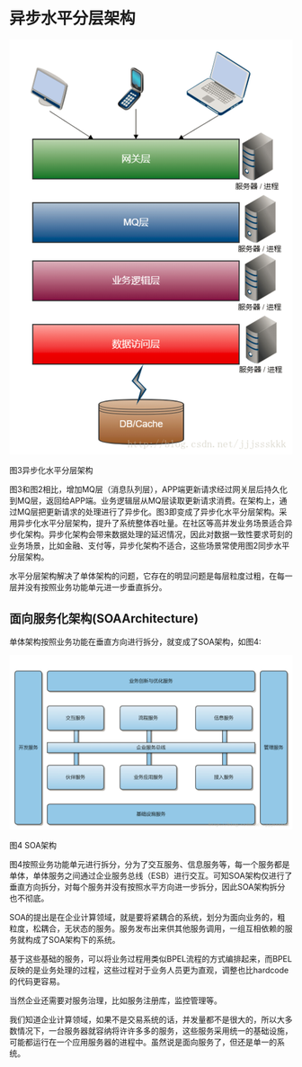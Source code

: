 # 异步水平分层架构

![](/assets/import-yibushuiping.png)

图3异步化水平分层架构

图3和图2相比，增加MQ层（消息队列层），APP端更新请求经过网关层后持久化到MQ层，返回给APP端。业务逻辑层从MQ层读取更新请求消费。在架构上，通过MQ层把更新请求的处理进行了异步化。图3即变成了异步化水平分层架构。采用异步化水平分层架构，提升了系统整体吞吐量。在社区等高并发业务场景适合异步化架构。异步化架构会带来数据处理的延迟情况，因此对数据一致性要求苛刻的业务场景，比如金融、支付等，异步化架构不适合，这些场景常使用图2同步水平分层架构。

水平分层架构解决了单体架构的问题，它存在的明显问题是每层粒度过粗，在每一层并没有按照业务功能单元进一步垂直拆分。

## **面向服务化架构\(SOAArchitecture\)**

单体架构按照业务功能在垂直方向进行拆分，就变成了SOA架构，如图4:

![](/assets/import-soa.png)  


图4 SOA架构

图4按照业务功能单元进行拆分，分为了交互服务、信息服务等，每一个服务都是单体，单体服务之间通过企业服务总线（ESB）进行交互。可知SOA架构仅进行了垂直方向拆分，对每个服务并没有按照水平方向进一步拆分，因此SOA架构拆分也不彻底。

 SOA的提出是在企业计算领域，就是要将紧耦合的系统，划分为面向业务的，粗粒度，松耦合，无状态的服务。服务发布出来供其他服务调用，一组互相依赖的服务就构成了SOA架构下的系统。

 基于这些基础的服务，可以将业务过程用类似BPEL流程的方式编排起来，而BPEL反映的是业务处理的过程，这些过程对于业务人员更为直观，调整也比hardcode的代码更容易。

当然企业还需要对服务治理，比如服务注册库，监控管理等。

我们知道企业计算领域，如果不是交易系统的话，并发量都不是很大的，所以大多数情况下，一台服务器就容纳将许许多多的服务，这些服务采用统一的基础设施，可能都运行在一个应用服务器的进程中。虽然说是面向服务了，但还是单一的系统。

